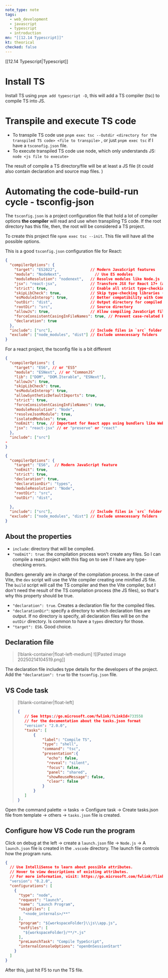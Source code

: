 ```yaml
---
note_type: note
tags:
  - web_development
  - javascript
  - typescript
  - introduction
mn: "[[12.14 Typescript]]"
kt: theorical
checked: false
---
```

[[12.14 Typescript|Typescript]]

# Install TS
Install TS using `pnpm add typescript -D`, this will add a TS compiler (tsc) to compile TS into JS. 

# Transpile and execute TS code
- To transpile TS code use `pnpm exec tsc --Outdir <directory for the transpiled TS code> <file to transpile>` , or just `pnpm exec tsc` if I have a `tsconofig.json` file. 
- To execute transpiled TS code use node, which only understands JS: `node <js file to execute>`

The result of compile a TS directory/file will be at least a JS file (it could also contain declaration and source map files. )


# Automating the code-build-run cycle -  tsconfig-json
The `tsconfig.json` is a project configuration file that hold a lot of compiler options **the compiler** will read and use when transpiling TS code. If the root directory has this file, then, the root will be considered a TS project. 

To create this project file `npnm exec tsc --init`. This file will have all the possible options. 

This is a good `tsconfig.json` configuration file for React:

```json
{
  "compilerOptions": {
    "target": "ES2022",               // Modern JavaScript features
    "module": "NodeNext",               // Use ES modules
    "moduleResolution": "nodenext",   // Resolve modules like Node.js
    "jsx": "react-jsx",               // Transform JSX for React 17+ (auto-imports React)
    "strict": true,                   // Enable all strict type-checking
    "skipLibCheck": true,             // Skip type-checking libraries (faster builds)
    "esModuleInterop": true,          // Better compatibility with CommonJS modules
    "outDir": "dist",                 // Output directory for compiled files
    "rootDir": "src",                 // Source directory
    "allowJs": true,                  // Allow compiling JavaScript files
    "forceConsistentCasingInFileNames": true, // Prevent case-related bugs
    "declaration": true  
  },
  "include": ["src"],                 // Include files in `src` folder
  "exclude": ["node_modules", "dist"] // Exclude unnecessary folders
}
```

For a react project, the tsconfig file is a bit different

```json
{
  "compilerOptions": {
    "target": "ES6", // or "ES5"
    "module": "ESNext", // or "CommonJS"
    "lib": ["DOM", "DOM.Iterable", "ESNext"],
    "allowJs": true,
    "skipLibCheck": true,
    "esModuleInterop": true,
    "allowSyntheticDefaultImports": true,
    "strict": true,
    "forceConsistentCasingInFileNames": true,
    "moduleResolution": "Node",
    "resolveJsonModule": true,
    "isolatedModules": true,
    "noEmit": true, // Important for React apps using bundlers like Webpack or Vite
    "jsx": "react-jsx" // or "preserve" or "react"
  },
  "include": ["src"]
- 
}
```

```json
{
  "compilerOptions": {
    "target": "ES6",  // Modern JavaScript feature
    "noEmit": true, 
    "strict": true,
    "declaration": true,
    "declarationDir": "types",
    "moduleResolution": "Node",
    "rootDir": "src",
    "outDir": "dist",
    
  },
  "include": ["src"],                 // Include files in `src` folder
  "exclude": ["node_modules", "dist"] // Exclude unnecessary folders
}
```

## About the properties
- `include`: directory that will be compiled. 
- `"noEmit": true`: the compilation process won't create any files. So I can compile a react project with this flag on to see if I have any type-checking errors. 

Bundlers generally are in charge of the compilation process. In the case of Vite, the `dev` script will use the Vite compiler creating one minified JS file. The `build` script will call the TS compiler and then the Vite compiler, but I don't need the result of the TS compilation process (the JS files), so that's why this property should be true. 

- `"declaration": true`. Creates a declaration file for the compiled files. 
- `"declarationDir"`: specify a directory to which declaration files are output. If no directory is specify, all declaration files will be on the `outDir` directory. Is common to have a `types` directory for those. 
- `"target": ES6`. Good choice. 

## Declaration file
>[!blank-container|float-left-medium]
>![[Pasted image 20250214104519.png]]

The declaration file includes type details for the developers of the project. Add the `"declaration": true` to the `tsconfig.json` file.

## VS Code task
>[!blank-container|float-left]
>```json
>{
>    // See https://go.microsoft.com/fwlink/?LinkId=733558
>    // for the documentation about the tasks.json format
>    "version": "2.0.0",
>    "tasks": [
>        {
>            "label": "Compile TS",
>            "type": "shell",
>            "command": "tsc",
>            "presentation":{
>              "echo": false, 
>              "reveal": "silent",
>              "focus": false,
>              "panel": "shared",
>              "showReuseMessage": false,
>              "clear": false
>            }
>        }
>    ]
>}
>```

Open the command palette -> tasks -> Configure task -> Create tasks.json file from template -> others -> `tasks.json` file is created.














## Configure how VS Code run the program
Click on debug at the left -> create a `launch.json` file -> `Node.js` -> A `launch.json` file is created in the `.vscode` directory. The launch file controls how the program runs. 

```json
{
  // Use IntelliSense to learn about possible attributes.
  // Hover to view descriptions of existing attributes.
  // For more information, visit: https://go.microsoft.com/fwlink/?linkid=830387
  "version": "0.2.0",
  "configurations": [
    {
      "type": "node",
      "request": "launch",
      "name": "Launch Program",
      "skipFiles": [
        "<node_internals>/**"
      ],
      "program": "${workspaceFolder}\\js\\app.js",
      "outFiles": [
        "${workspaceFolder}/**/*.js"
      ],
      "preLaunchTask": "Compile TypeScript",
      "internalConsoleOptions": "openOnSessionStart"
    }
  ]
}
```

After this, just hit F5 to run the TS file.
